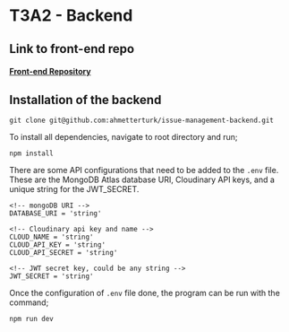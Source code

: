 # T3A2 - Backend

## Link to front-end repo

#### [Front-end Repository](https://github.com/saman-zdf/issue-management-client)

## Installation of the backend

```
git clone git@github.com:ahmetterturk/issue-management-backend.git
```

To install all dependencies, navigate to root directory and run;

```
npm install
```

There are some API configurations that need to be added to the `.env` file. These are the MongoDB Atlas database URI, Cloudinary API keys, and a unique string for the JWT_SECRET.

```
<!-- mongoDB URI -->
DATABASE_URI = 'string'

<!-- Cloudinary api key and name -->
CLOUD_NAME = 'string'
CLOUD_API_KEY = 'string'
CLOUD_API_SECRET = 'string'

<!-- JWT secret key, could be any string -->
JWT_SECRET = 'string'
```

Once the configuration of `.env` file done, the program can be run with the command;

```
npm run dev
```
